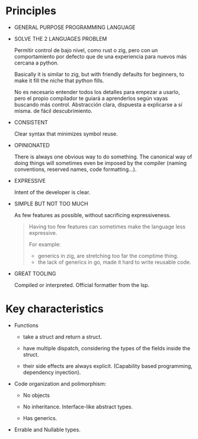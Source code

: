 # Principles

- GENERAL PURPOSE PROGRAMMING LANGUAGE


- SOLVE THE 2 LANGUAGES PROBLEM

	Permitir control de bajo nivel, como rust o zig, pero con un comportamiento por defecto que de una experiencia para nuevos más cercana a python.

	Basically it is similar to zig, but with friendly defaults for beginners, to make it fill the niche that python fills.

	No es necesario entender todos los detalles para empezar a usarlo, pero el propio compilador te guiará a aprenderlos según vayas buscando más control. Abstracción clara, dispuesta a explicarse a sí misma. de fácil descubrimiento.


- CONSISTENT

	Clear syntax that minimizes symbol reuse.


- OPINIONATED

	There is always one obvious way to do something.
	The canonical way of doing things will sometimes even be imposed by the
	compiler (naming conventions, reserved names, code formatting...).


- EXPRESSIVE

	Intent of the developer is clear.


- SIMPLE BUT NOT TOO MUCH

	As few features as possible, without sacrificing expressiveness.

	> Having too few features can sometimes make the language less expressive.
	>
	> For example:
	> - generics in zig, are stretching too far the comptime thing.
	> - the lack of generics in go, made it hard to write reusable code.


- GREAT TOOLING

	Compiled or interpreted.
	Official formatter from the lsp.


# Key characteristics

- Functions

    - take a struct and return a struct.

    - have multiple dispatch, considering the types of the fields inside the struct.

    - their side effects are always explicit.
        (Capability based programming, dependency inyection).

- Code organization and polimorphism:

    - No objects

    - No inheritance. Interface-like abstract types.

    - Has generics.

- Errable and Nullable types.

